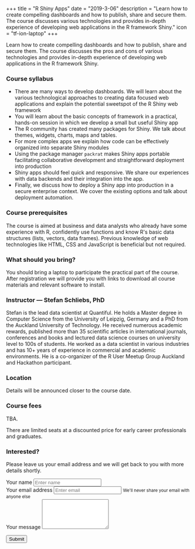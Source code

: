 +++
title = "R Shiny Apps"
date = "2019-3-06"
description = "Learn how to create compelling dashboards and how to publish, share and secure them. The course discusses various technologies and provides in-depth experience of developing web applications in the R framework Shiny."
icon = "tf-ion-laptop"
+++


Learn how to create compelling dashboards and how to publish, share and secure them. The course discusses the pros and cons of various technologies and provides in-depth experience of developing web applications in the R framework Shiny.

<!--more-->

### Course syllabus

- There are many ways to develop dashboards. 
  We will learn about the various technological approaches to creating data focused web applications 
  and explain the potential sweetspot of the R Shiny web framework
- You will learn about the basic concepts of framework in a practical, hands-on session in 
  which we develop a small but useful Shiny app
- The R community has created many packages for Shiny.
  We talk about themes, widgets, charts, maps and tables.
- For more complex apps we explain how code can be effectively organized into separate Shiny modules 
- Using the package manager `packrat` makes Shiny apps portable facilitating collaborative development
  and straightforward deployment into production
- Shiny apps should feel quick and responsive.
  We share our experiences with data backends and their integration into the app.
- Finally, we discuss how to deploy a Shiny app into production in a secure enterprise context.
  We cover the existing options and talk about deployment automation.


### Course prerequisites

The course is aimed at business and data analysts who already have some experience with R,
confidently use functions and know R's basic data structures (lists, vectors, data frames).
Previous knowledge of web technologies like HTML, CSS and JavaScript is beneficial but not required.


### What should you bring?

You should bring a laptop to participate the practical part of the course.
After registration we will provide you with links to download all course materials and relevant software to install.


### Instructor — Stefan Schliebs, PhD

Stefan is the lead data scientist at Quantiful.
He holds a Master degree in Computer Science from the University of Leipzig, Germany and a PhD from the Auckland University of Technology. He received numerous academic rewards, published more than 35 scientific articles in international journals, conferences and books and lectured data science courses on university level to 100s of students. He worked as a data scientist in various industries and has 10+ years of experience in commercial and academic environments. He is a co-organizer of the R User Meetup Group Auckland and Hackathon participant. 


### Location

Details will be announced closer to the course date.


### Course fees

TBA. 

There are limited seats at a discounted price for early career professionals and graduates.


<h3>Interested?</h3>

<p>
  Please leave us your email address and we will get back to you with more details shortly.
</p>


<div class="row section featured topspace">
  <div class="col-sm-8">
  
<form name="dashboard-contact" method="POST" netlify>
  <div class="form-group">
    <label>Your name</label>
    <input type="input" class="form-control" name="name" placeholder="Enter name">
  </div>

  <div class="form-group">
    <label>Your email address</label>
    <input type="input" class="form-control" name="email" aria-describedby="emailHelp" placeholder="Enter email">
    <small id="emailHelp" class="form-text text-muted">
      We'll never share your email with anyone else
    </small>
  </div>
  
  <div class="form-group">
    <label>Your message</label>
    <textarea class="form-control" rows="5" name="message"></textarea>
  </div>
  
  <input type="hidden" name="course" value="Reproducible Dashboards">

  <button type="submit" class="btn btn-primary">Submit</button>
  <p>&nbsp;</p>
</form>
  
  </div>
</div>
